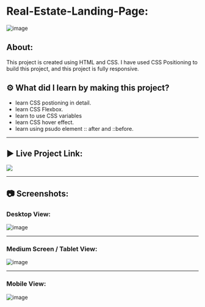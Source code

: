 # Real-Estate-Landing-Page:

![image](https://img.shields.io/badge/HTML-CSS-orange)


## About:

This project is created using HTML and CSS. I have used CSS Positioning to build this project, and this project is fully responsive. 

## ⚙️ What did I learn by making this project?

-   learn CSS postioning in detail.
-   learn CSS Flexbox. 
-   learn to use CSS variables
-   learn CSS hover effect.
-   learn using psudo element :: after and ::before.

<hr>

## ▶️ Live Project Link:
[<img src= "https://img.shields.io/badge/PROJCET LINK-1DA55F?style=for-the-badge&logo=&logoColor=white" />](https://real-estates-landing-page.netlify.app/)

<hr>

## 📷 Screenshots:

### Desktop View:

![image](https://github.com/vitthal-korvan/Real-Estate-Landing-Page/blob/main/assets/Screenshots/destop_view.png)

<hr>

### Medium Screen / Tablet View:

![image](https://github.com/vitthal-korvan/Real-Estate-Landing-Page/blob/main/assets/Screenshots/tablet_view.png)

<hr>

### Mobile View:

![image](https://github.com/vitthal-korvan/Real-Estate-Landing-Page/blob/main/assets/Screenshots/mobile_view.png)


